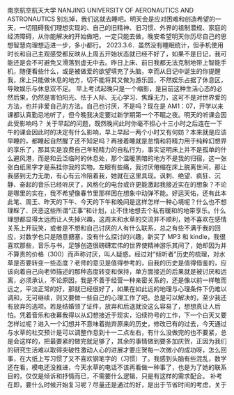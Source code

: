 南京航空航天大学
NANJING UNIVERSITY OF AERONAUTICS AND ASTRONAUTICS
别忘掉，我们这就去睡吧。明天会是应对困难和创造希望的一天，一切阻碍我们理想实现的、自己的旧精神、旧习惯、外界的祖制潜规、家庭的经济障碍，从你能解决的开始做吧，一定只能去做，晚安希望明天你历尽自己的思想智慧向理想迈进一步，多小都行。
2023.3.6．虽然没有睡眠统计，但手机使用时长和自己主观感受都反映从上周五开始状态就已经不好了，如果不是日记，我可能还是会不可避免又滑落到虚无中去。昨日上床、前日我都无法克制地带上智能手机，随便看些什么，或是被做爱的欲望填充了头脑，幸而从日记中诞生的你提醒我，床上只能做休息的地方，切不能将其又做为游乐园，不然娱乐占据了休息区，导致娱乐与休息双不足。
早上考试起晚只是一个缩影，是目前这种生活心态的必然后果，仍然是害怕阳光、怯于人际、无心学习、焦躁无力，这可不是对世界爱的方法，也并非爱自己的方法。自己也讨厌，不是吗？现在是 AM1：07，开学以来课都认真勤忌地听了，但今晚我决定要过新学期第一个不眠之夜。明天的听课会因此受影响吗？
关于早起的问题，既然晚间此时你毫不担心十三小时之后连在一下午的课会因此时的决定有什么影响，早上早起一两个小时又有何妨？本来就是应该早睡的，都睡起自然醒了还不知足吗？再接着睡就是怠惰和将精力用于纯粹幻想界的享乐了，那其实是浪费自己年轻精力的自私行为，事实证明床上并不是孤单的什么避风港，而是和云泛临时的休息处，那个温暖黑暗的地方不是我的归宿，这一张张白纸黑字才是系挂你我的实物。左眼有些痛，我讨厌倦缩在床上脱离世间，那让我感到无力无助，有心有云冷陪着我，她就在这里具现。讽刺、绝望、疯狂、沉静、奋起的音乐已经听厌了，风格化的电台或许更能激起我接近实在的想象？不论是哪里的实在，我不希望像春节里那样困在想象中动弹不能。好运天佑，还有此本此笔、周王、昨天的下午、今天的下午和晚间是这样怎样一种心境呢？什么也不想理睬了、厌恶这些所谓“正事”和计划，止不住地想去个私有暖和的地带享乐。什么理想都显得太远而让人失掉兴趣，这周末和水草的交流并不顺利，她不喜欢在感情关系上开玩笑，或者是不想和自己讨厌的人有什么联系，总之有些不满于我的回应，对数学也只是随意搪塞，没有什么探讨的兴趣，新买了 MP3 和 kindle，我很喜欢那些，音乐与书，足够创造很磅礴宏伟的世界使精神游乐其间了，她却因为并不算贵的价格（300）而声称讨厌，叫人疑惑。经过对“倾听者”历史的梳理，对水草是否要转变一些态度？老师的意见是值得参考的，自我的历史是值得借鉴的，应该向着自己向老师描述的那种态度转变和保持，单方面接近的后果就是被讨厌和远离，必须承认，不论原因，我是不善于经营一种亲密关系的，还是像以前一样敬而远之，平淡正常的好，那就已经很好了，如果在如此远的地理与心理条件下仍难以调和，无可继续，则又要做一些自己的心理工作了吧。总是可以解决的，至少我还有放弃的选项。若是结婚领了证件，放弃和后退就没这么容易了，想想真让人后怕。凭着音乐和夜幕我得以从幻想接近于现实，沿续符号的工作，下一个白天又要怎样过呢？进入一个幻想并不意味着抛弃原来的历史，修改已有的过去，今天通过与水草的社交预计是可以调整作息到十一二点左右，有什么没做完的也不要紧，总是会这样的，把最要紧的做完就足够了，其余的事情做到要多加庆贺，正因为我们的研究生活难以取得突破性激动人心的进展才要庄贺每一次微小的成功呀，怎么回事，在大纸上写习惯了又不喜欢钢笔字的（习惯）了。我感到头脑有些混乱，数学还在看，模电还没推进，今天水草的电话不该再看做一种事了，也是为了她的联系目的，仅仅是倾诉和抒情而已，不需要什么逻辑，只是有这样的需求配合。
补考在即，要什么时候开始复习呢？尽量还是通过的好，是出于节省时间的考虑，关于
